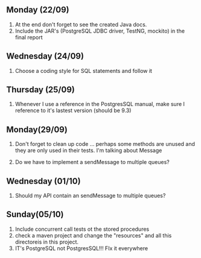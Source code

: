 
Monday (22/09)
--------------
1) At the end don't forget to see the created Java docs.
2) Include the JAR's (PostgreSQL JDBC driver, TestNG, mockito) in the final report
 
Wednesday (24/09)
-----------------
1) Choose a coding style for SQL statements and follow it

Thursday (25/09)
----------------
1) Whenever I use a reference in the PostgresSQL manual, make sure I reference to it's
lastest version (should be 9.3)

Monday(29/09)
-------------
1) Don't forget to clean up code ... perhaps some methods are unused and they are only
used in their tests. I'm talking about Message

2) Do we have to implement a sendMessage to multiple queues?


Wednesday (01/10)
------------------
1) Should my API contain an sendMessage to multiple queues?
 
 
Sunday(05/10)
-------------
 
1) Include concurrent call tests ot the stored procedures
2) check a maven project and change the "resources" and all this directoreis in this project.
3) IT's PostgreSQL not PostgresSQL!!! FIx it everywhere